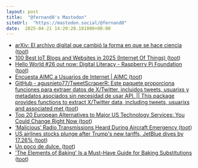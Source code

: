 ```yaml
---
layout: post
title:  "@fernand0's Mastodon"
siteUrl:  "https://mastodon.social/@fernand0"
date:  2025-04-21 14:20:28.181000+00:00
---
```

*  [arXiv: El archivo digital que cambió la forma en que se hace ciencia ](https://wwwhatsnew.com/2025/03/28/arxiv-el-archivo-digital-que-cambio-la-forma-en-que-se-hace-ciencia) ([toot](https://mastodon.social/@fernand0/114376391273881848))
*  [100 Best IoT Blogs and Websites in 2025 (Internet Of Things) ](https://bloggers.feedspot.com/iot_blogs) ([toot](https://mastodon.social/@fernand0/114376213109875641))
*  [Hello World #26 out now: Digital Literacy - Raspberry Pi Foundation ](https://www.raspberrypi.org/blog/hello-world-26-out-now-digital-literacy) ([toot](https://mastodon.social/@fernand0/114376038610590940))
*  [Encuesta AIMC a Usuarios de Internet \| AIMC ](https://www.aimc.es/otros-estudios-trabajos/navegantes-la-red) ([toot](https://mastodon.social/@fernand0/114375720007536910))
*  [GitHub - agusnieto77/TweetScraperR: Este paquete proporciona funciones para extraer datos de X/Twitter, incluidos tweets, usuarixs y metadatos asociados sin necesidad de usar API. \|\| This package provides functions to extract X/Twitter data, including tweets, usuarixs and associated met ](https://github.com/agusnieto77/TweetScraper) ([toot](https://mastodon.social/@fernand0/114375514585315907))
*  [Top 20 European Alternatives to Major US Technology Services: You Could Change Right Now ](https://medium.com/@devlink/top-20-european-alternatives-to-major-us-technology-services-you-could-change-right-now-1a727cc233f) ([toot](https://mastodon.social/@fernand0/114375178399863915))
*  [‘Malicious’ Radio Transmissions Heard During Aircraft Emergency   ](https://airlinegeeks.com/2025/04/08/malicious-radio-transmissions-heard-during-aircraft-emergency/) ([toot](https://mastodon.social/@fernand0/114375066009255898))
*  [US airlines stocks plunge after Trump's new tariffs, JetBlue dives by 17.26% ](https://airlive.net/news/2025/04/03/us-airlines-stocks-plunge-after-trumps-new-tariffs-jetblue-dives-by-17-26-in-a-single-day) ([toot](https://mastodon.social/@fernand0/114373297492498406))
*  [Un poco de dulce. ](https://avecesunafoto.wordpress.com/2025/04/19/un-poco-de-dulce) ([toot](https://mastodon.social/@fernand0/114371501719795456))
*  ['The Elements of Baking' Is a Must-Have Guide for Baking Substitutions ](https://lifehacker.com/food-drink/elements-of-baking-cookbook-revie) ([toot](https://mastodon.social/@fernand0/114371372745293784))
